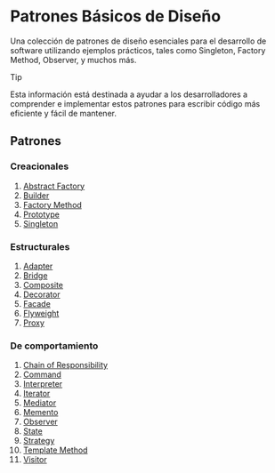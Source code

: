 # Patrones Básicos de Diseño 

Una colección de patrones de diseño esenciales para el desarrollo de software utilizando ejemplos prácticos, tales como Singleton, Factory Method, Observer, y muchos más. 

> [!TIP]
> Esta información está destinada a ayudar a los desarrolladores a comprender e implementar estos patrones para escribir código más eficiente y fácil de mantener.

## Patrones

### Creacionales

1. [Abstract Factory](/patterns/abstract-factory/README.md)
1. [Builder](/patterns/builder/README.md)
1. [Factory Method](/patterns/factory-method/README.md)
1. [Prototype](/patterns/prototype/README.md)
1. [Singleton](/patterns/singleton/README.md)

### Estructurales

1. [Adapter](/patterns/adapter/README.md)
1. [Bridge](/patterns/bridge/README.md)
1. [Composite](/patterns/composite/README.md)
1. [Decorator](/patterns/decorator/README.md)
1. [Facade](/patterns/facade/README.md)
1. [Flyweight](/patterns/flyweight/README.md)
1. [Proxy](/patterns/proxy/README.md)

### De comportamiento

1. [Chain of Responsibility](/patterns/chain-of-responsibility/README.md)
1. [Command](/patterns/command/README.md)
1. [Interpreter](/patterns/interpreter/README.md)
1. [Iterator](/patterns/iterator/README.md)
1. [Mediator](/patterns/mediator/README.md)
1. [Memento](/patterns/memento/README.md)
1. [Observer](/patterns/observer/README.md)
1. [State](/patterns/state/README.md)
1. [Strategy](/patterns/strategy/README.md)
1. [Template Method](/patterns/template-method/README.md)
1. [Visitor](/patterns/visitor/README.md)
